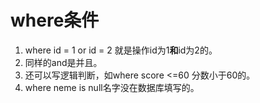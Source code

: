 # where条件

1. where id = 1 or id = 2 就是操作id为1**和**id为2的。
2. 同样的and是并且。
3. 还可以写逻辑判断，如where score <=60 分数小于60的。
4. where neme is null名字没在数据库填写的。

